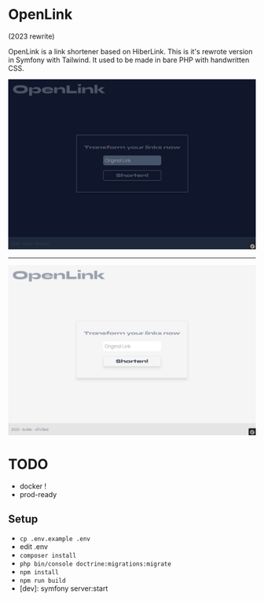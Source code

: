 # OpenLink
(2023 rewrite)

OpenLink is a link shortener based on HiberLink. This is it's rewrote version in Symfony with Tailwind. It used to be made in bare PHP with handwritten CSS.

<img src="showcase/dark.jpg" alt="OpenLink Dark Mode"/>
<hr>
<img src="showcase/white.jpg" alt="OpenLink White Mode" />

# TODO
- docker !
- prod-ready

## Setup
- `cp .env.example .env`
- edit .env
- `composer install`
- `php bin/console doctrine:migrations:migrate`
- `npm install`
- `npm run build`
- [dev]: symfony server:start